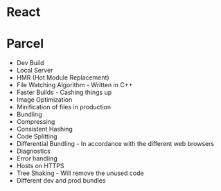 # React


# Parcel
- Dev Build
- Local Server
- HMR (Hot Module Replacement)
- File Watching Algorithm - Written in C++
- Faster Builds - Cashing things up
- Image Optimization
- Minification of files in production
- Bundling
- Compressing
- Consistent Hashing
- Code Splitting
- Differential Bundling - In accordance with the different web browsers
- Diagnostics
- Error handling
- Hosts on HTTPS
- Tree Shaking - Will remove the unused code 
- Different dev and prod bundles
